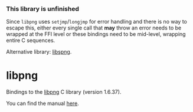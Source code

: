 ### This library is unfinished

Since `libpng` uses `setjmp`/`longjmp` for error handling and there is no way to escape this, either every single call that **may** throw an error needs to be wrapped at the FFI level or these bindings need to be mid-level, wrapping entire C sequences.

Alternative library: [libspng](https://github.com/BurningWitness/libspng).

# libpng

Bindings to the [libpng](http://www.libpng.org/pub/png/libpng.html) C library (version 1.6.37).

You can find the manual [here](http://www.libpng.org/pub/png/libpng-1.4.0-manual.pdf).
